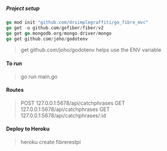 ##### Project setup

```go
go mod init "github.com/drsimplegraffiti/go_fibre_mvc"
go get -u github.com/gofiber/fiber/v2
go get go.mongodb.org/mongo-driver/mongo
go get github.com/joho/godotenv
```

> get github.com/joho/godotenv helps use the ENV variable

#### To run

> go run main.go

#### Routes

> POST 127.0.0.1:5678/api/catchphrases
> GET 127.0.0.1:5678/api/catchphrases
> GET 127.0.0.1:5678/api/catchphrases/:id

#### Deploy to Heroku

> heroku create fibrerestpi
